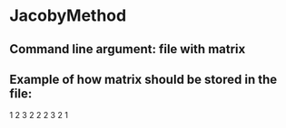 # JacobyMethod

## Command line argument: file with matrix

## Example of how matrix should be stored in the file:
1 2 3
2 2 2
3 2 1
